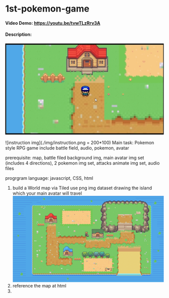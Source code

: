 # 1st-pokemon-game

#### Video Demo:  <https://youtu.be/tvwTLzRrv3A>
#### Description:
![pokemon game img](./img/pokemongame.png)

![instruction img](./img/instruction.png = 200*100)
Main task:
Pokemon style RPG game include battle field, audio, pokemon, avatar

prerequisite: map, battle filed background img, main avatar img set (includes 4 directions), 2 pokemon img set, attacks animate img set, audio files

progrgram language: javascript, CSS, html


1. build a World map via Tiled
  use png img dataset drawing the island which your main avatar will travel
  ![island img](./img/Pellettown.png)
2. reference the map at html
3. 
